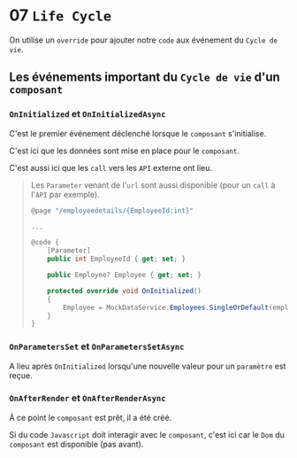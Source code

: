# 07 `Life Cycle`

On utilise un `override` pour ajouter notre `code` aux événement du `Cycle de vie`.

## Les événements important du `Cycle de vie` d'un `composant`

### `OnInitialized` et `OnInitializedAsync`

C'est le premier événement déclenché lorsque le `composant` s'initialise.

C'est ici que les données sont mise en place pour le `composant`.

C'est aussi ici que les `call` vers les `API` externe ont lieu.

> Les `Parameter` venant de l'`url` sont aussi disponible (pour un `call` à l'`API` par exemple).
>
> ```cs
> @page "/employeedetails/{EmployeeId:int}"
> 
> ...
> 
> @code {
>     [Parameter]
>     public int EmployeeId { get; set; }
> 
>     public Employee? Employee { get; set; }
> 
>     protected override void OnInitialized()
>     {
>         Employee = MockDataService.Employees.SingleOrDefault(employee => employee.EmployeeId == EmployeeId);
>     }
> }
> ```



### `OnParametersSet` et `OnParametersSetAsync`

A lieu après `OnInitialized` lorsqu'une nouvelle valeur pour un `paramètre` est reçue.



### `OnAfterRender` et `OnAfterRenderAsync`

À ce point le `composant` est prêt, il a été créé.

Si du code `Javascript` doit interagir avec le `composant`, c'est ici car le `Dom` du `composant` est disponible (pas avant).